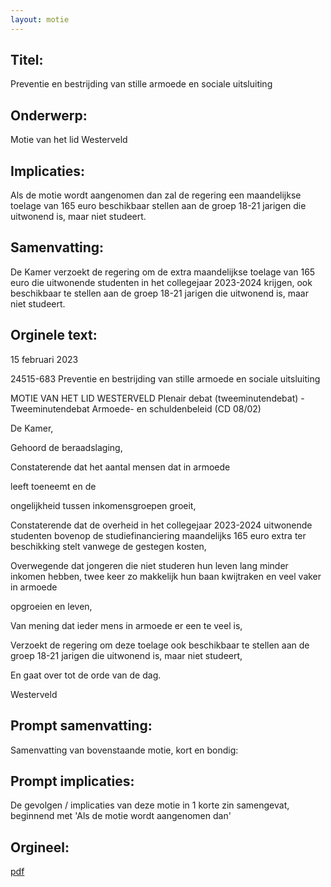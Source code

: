```yaml
---
layout: motie
---
```

## Titel:
Preventie en bestrijding van stille armoede en sociale uitsluiting
## Onderwerp:
Motie van het lid Westerveld
## Implicaties:

Als de motie wordt aangenomen dan zal de regering een maandelijkse toelage van 165 euro beschikbaar stellen aan de groep 18-21 jarigen die uitwonend is, maar niet studeert.
## Samenvatting:

De Kamer verzoekt de regering om de extra maandelijkse toelage van 165 euro die uitwonende studenten in het collegejaar 2023-2024 krijgen, ook beschikbaar te stellen aan de groep 18-21 jarigen die uitwonend is, maar niet studeert.
## Orginele text:


15 februari 2023

24515-683
Preventie en bestrijding van stille armoede en sociale uitsluiting

MOTIE VAN HET LID WESTERVELD
Plenair debat (tweeminutendebat) - Tweeminutendebat Armoede- en schuldenbeleid (CD 08/02)

De Kamer,

Gehoord de beraadslaging,

Constaterende dat het aantal mensen dat in armoede

leeft toeneemt en de

ongelijkheid tussen inkomensgroepen groeit,

Constaterende dat de overheid in het collegejaar 2023-2024 uitwonende
studenten bovenop de studiefinanciering maandelijks 165 euro extra ter
beschikking stelt vanwege de gestegen kosten,

Overwegende dat jongeren die niet studeren hun leven lang minder inkomen
hebben, twee keer zo makkelijk hun baan kwijtraken en veel vaker in armoede

opgroeien en leven,

Van mening dat ieder mens in armoede er een te veel is,

Verzoekt de regering om deze toelage ook beschikbaar te stellen aan de groep
18-21 jarigen die uitwonend is, maar niet studeert,

En gaat over tot de orde van de dag.

Westerveld


## Prompt samenvatting:
Samenvatting van bovenstaande motie, kort en bondig:


## Prompt implicaties:
De gevolgen / implicaties van deze motie in 1 korte zin samengevat, beginnend met 'Als de motie wordt aangenomen dan' 

## Orgineel:
[pdf](https://gegevensmagazijn.tweedekamer.nl/OData/v4/2.0/Document(5b4e04ff-3a58-45c5-881e-68027ef85fb9)/resource)
